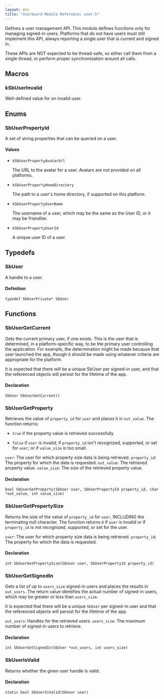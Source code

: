 ```yaml
---
layout: doc
title: "Starboard Module Reference: user.h"
---
```


Defines a user management API. This module defines functions only for managing
signed-in users. Platforms that do not have users must still implement this API,
always reporting a single user that is current and signed in.

These APIs are NOT expected to be thread-safe, so either call them from a single
thread, or perform proper synchronization around all calls.

## Macros ##

### kSbUserInvalid ###

Well-defined value for an invalid user.

## Enums ##

### SbUserPropertyId ###

A set of string properties that can be queried on a user.

#### Values ####

*   `kSbUserPropertyAvatarUrl`

    The URL to the avatar for a user. Avatars are not provided on all platforms.
*   `kSbUserPropertyHomeDirectory`

    The path to a user's home directory, if supported on this platform.
*   `kSbUserPropertyUserName`

    The username of a user, which may be the same as the User ID, or it may be
    friendlier.
*   `kSbUserPropertyUserId`

    A unique user ID of a user.

## Typedefs ##

### SbUser ###

A handle to a user.

#### Definition ####

```
typedef SbUserPrivate* SbUser
```

## Functions ##

### SbUserGetCurrent ###

Gets the current primary user, if one exists. This is the user that is
determined, in a platform-specific way, to be the primary user controlling the
application. For example, the determination might be made because that user
launched the app, though it should be made using whatever criteria are
appropriate for the platform.

It is expected that there will be a unique SbUser per signed-in user, and that
the referenced objects will persist for the lifetime of the app.

#### Declaration ####

```
SbUser SbUserGetCurrent()
```

### SbUserGetProperty ###

Retrieves the value of `property_id` for `user` and places it in `out_value`.
The function returns:

*   `true` if the property value is retrieved successfully

*   `false` if `user` is invalid; if `property_id` isn't recognized, supported,
    or set for `user`; or if `value_size` is too small.

`user`: The user for which property size data is being retrieved. `property_id`:
The property for which the data is requested. `out_value`: The retrieved
property value. `value_size`: The size of the retrieved property value.

#### Declaration ####

```
bool SbUserGetProperty(SbUser user, SbUserPropertyId property_id, char *out_value, int value_size)
```

### SbUserGetPropertySize ###

Returns the size of the value of `property_id` for `user`, INCLUDING the
terminating null character. The function returns `0` if `user` is invalid or if
`property_id` is not recognized, supported, or set for the user.

`user`: The user for which property size data is being retrieved. `property_id`:
The property for which the data is requested.

#### Declaration ####

```
int SbUserGetPropertySize(SbUser user, SbUserPropertyId property_id)
```

### SbUserGetSignedIn ###

Gets a list of up to `users_size` signed-in users and places the results in
`out_users`. The return value identifies the actual number of signed-in users,
which may be greater or less than `users_size`.

It is expected that there will be a unique `SbUser` per signed-in user and that
the referenced objects will persist for the lifetime of the app.

`out_users`: Handles for the retrieved users. `users_size`: The maximum number
of signed-in users to retrieve.

#### Declaration ####

```
int SbUserGetSignedIn(SbUser *out_users, int users_size)
```

### SbUserIsValid ###

Returns whether the given user handle is valid.

#### Declaration ####

```
static bool SbUserIsValid(SbUser user)
```
